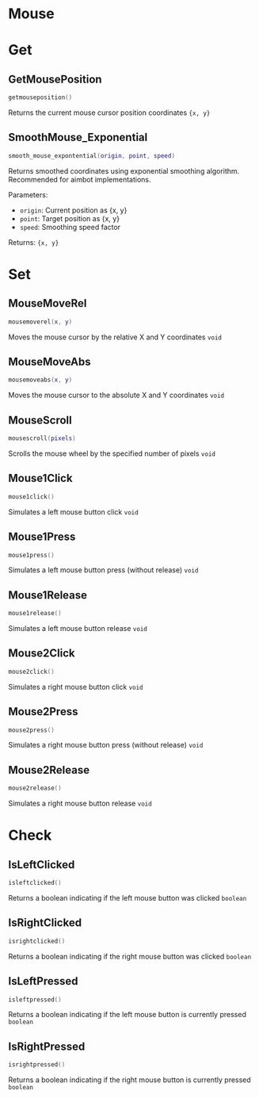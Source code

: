 # Mouse

# Get

## GetMousePosition
```lua
getmouseposition()
```
Returns the current mouse cursor position coordinates `{x, y}`

## SmoothMouse_Exponential
```lua
smooth_mouse_expontential(origin, point, speed)
```
Returns smoothed coordinates using exponential smoothing algorithm. Recommended for aimbot implementations.

Parameters:
- `origin`: Current position as {x, y}
- `point`: Target position as {x, y}
- `speed`: Smoothing speed factor

Returns: `{x, y}`

# Set

## MouseMoveRel
```lua
mousemoverel(x, y)
```
Moves the mouse cursor by the relative X and Y coordinates `void`

## MouseMoveAbs
```lua
mousemoveabs(x, y)
```
Moves the mouse cursor to the absolute X and Y coordinates `void`

## MouseScroll
```lua
mousescroll(pixels)
```
Scrolls the mouse wheel by the specified number of pixels `void`

## Mouse1Click
```lua
mouse1click()
```
Simulates a left mouse button click `void`

## Mouse1Press
```lua
mouse1press()
```
Simulates a left mouse button press (without release) `void`

## Mouse1Release
```lua
mouse1release()
```
Simulates a left mouse button release `void`

## Mouse2Click
```lua
mouse2click()
```
Simulates a right mouse button click `void`

## Mouse2Press
```lua
mouse2press()
```
Simulates a right mouse button press (without release) `void`

## Mouse2Release
```lua
mouse2release()
```
Simulates a right mouse button release `void`

# Check

## IsLeftClicked
```lua
isleftclicked()
```
Returns a boolean indicating if the left mouse button was clicked `boolean`

## IsRightClicked
```lua
isrightclicked()
```
Returns a boolean indicating if the right mouse button was clicked `boolean`

## IsLeftPressed
```lua
isleftpressed()
```
Returns a boolean indicating if the left mouse button is currently pressed `boolean`

## IsRightPressed
```lua
isrightpressed()
```
Returns a boolean indicating if the right mouse button is currently pressed `boolean`
